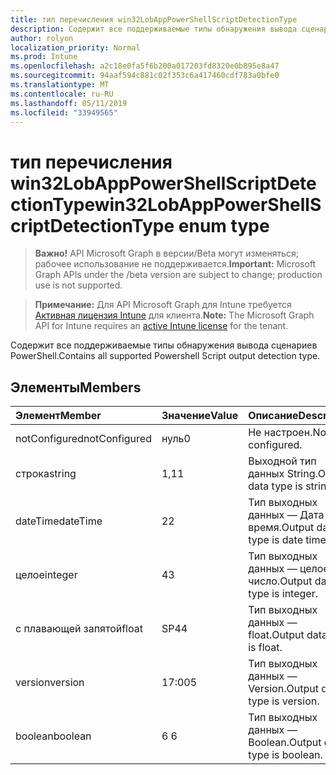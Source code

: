 ```yaml
---
title: тип перечисления win32LobAppPowerShellScriptDetectionType
description: Содержит все поддерживаемые типы обнаружения вывода сценариев PowerShell.
author: rolyon
localization_priority: Normal
ms.prod: Intune
ms.openlocfilehash: a2c18e0fa5f6b200a017203fd8320e0b895e8a47
ms.sourcegitcommit: 94aaf594c881c02f353c6a417460cdf783a0bfe0
ms.translationtype: MT
ms.contentlocale: ru-RU
ms.lasthandoff: 05/11/2019
ms.locfileid: "33949565"
---
```

# <a name="win32lobapppowershellscriptdetectiontype-enum-type"></a><span data-ttu-id="939a8-103">тип перечисления win32LobAppPowerShellScriptDetectionType</span><span class="sxs-lookup"><span data-stu-id="939a8-103">win32LobAppPowerShellScriptDetectionType enum type</span></span>

> <span data-ttu-id="939a8-104">**Важно!** API Microsoft Graph в версии/Beta могут изменяться; рабочее использование не поддерживается.</span><span class="sxs-lookup"><span data-stu-id="939a8-104">**Important:** Microsoft Graph APIs under the /beta version are subject to change; production use is not supported.</span></span>

> <span data-ttu-id="939a8-105">**Примечание:** Для API Microsoft Graph для Intune требуется [Активная лицензия Intune](https://go.microsoft.com/fwlink/?linkid=839381) для клиента.</span><span class="sxs-lookup"><span data-stu-id="939a8-105">**Note:** The Microsoft Graph API for Intune requires an [active Intune license](https://go.microsoft.com/fwlink/?linkid=839381) for the tenant.</span></span>

<span data-ttu-id="939a8-106">Содержит все поддерживаемые типы обнаружения вывода сценариев PowerShell.</span><span class="sxs-lookup"><span data-stu-id="939a8-106">Contains all supported Powershell Script output detection type.</span></span>

## <a name="members"></a><span data-ttu-id="939a8-107">Элементы</span><span class="sxs-lookup"><span data-stu-id="939a8-107">Members</span></span>
|<span data-ttu-id="939a8-108">Элемент</span><span class="sxs-lookup"><span data-stu-id="939a8-108">Member</span></span>|<span data-ttu-id="939a8-109">Значение</span><span class="sxs-lookup"><span data-stu-id="939a8-109">Value</span></span>|<span data-ttu-id="939a8-110">Описание</span><span class="sxs-lookup"><span data-stu-id="939a8-110">Description</span></span>|
|:---|:---|:---|
|<span data-ttu-id="939a8-111">notConfigured</span><span class="sxs-lookup"><span data-stu-id="939a8-111">notConfigured</span></span>|<span data-ttu-id="939a8-112">нуль</span><span class="sxs-lookup"><span data-stu-id="939a8-112">0</span></span>|<span data-ttu-id="939a8-113">Не настроен.</span><span class="sxs-lookup"><span data-stu-id="939a8-113">Not configured.</span></span>|
|<span data-ttu-id="939a8-114">строка</span><span class="sxs-lookup"><span data-stu-id="939a8-114">string</span></span>|<span data-ttu-id="939a8-115">1,1</span><span class="sxs-lookup"><span data-stu-id="939a8-115">1</span></span>|<span data-ttu-id="939a8-116">Выходной тип данных String.</span><span class="sxs-lookup"><span data-stu-id="939a8-116">Output data type is string.</span></span>|
|<span data-ttu-id="939a8-117">dateTime</span><span class="sxs-lookup"><span data-stu-id="939a8-117">dateTime</span></span>|<span data-ttu-id="939a8-118">2</span><span class="sxs-lookup"><span data-stu-id="939a8-118">2</span></span>|<span data-ttu-id="939a8-119">Тип выходных данных — Дата и время.</span><span class="sxs-lookup"><span data-stu-id="939a8-119">Output data type is date time.</span></span>|
|<span data-ttu-id="939a8-120">целое</span><span class="sxs-lookup"><span data-stu-id="939a8-120">integer</span></span>|<span data-ttu-id="939a8-121">4</span><span class="sxs-lookup"><span data-stu-id="939a8-121">3</span></span>|<span data-ttu-id="939a8-122">Тип выходных данных — целое число.</span><span class="sxs-lookup"><span data-stu-id="939a8-122">Output data type is integer.</span></span>|
|<span data-ttu-id="939a8-123">с плавающей запятой</span><span class="sxs-lookup"><span data-stu-id="939a8-123">float</span></span>|<span data-ttu-id="939a8-124">SP4</span><span class="sxs-lookup"><span data-stu-id="939a8-124">4</span></span>|<span data-ttu-id="939a8-125">Тип выходных данных — float.</span><span class="sxs-lookup"><span data-stu-id="939a8-125">Output data type is float.</span></span>|
|<span data-ttu-id="939a8-126">version</span><span class="sxs-lookup"><span data-stu-id="939a8-126">version</span></span>|<span data-ttu-id="939a8-127">17:00</span><span class="sxs-lookup"><span data-stu-id="939a8-127">5</span></span>|<span data-ttu-id="939a8-128">Тип выходных данных — Version.</span><span class="sxs-lookup"><span data-stu-id="939a8-128">Output data type is version.</span></span>|
|<span data-ttu-id="939a8-129">boolean</span><span class="sxs-lookup"><span data-stu-id="939a8-129">boolean</span></span>|<span data-ttu-id="939a8-130">6 </span><span class="sxs-lookup"><span data-stu-id="939a8-130">6</span></span>|<span data-ttu-id="939a8-131">Тип выходных данных — Boolean.</span><span class="sxs-lookup"><span data-stu-id="939a8-131">Output data type is boolean.</span></span>|




